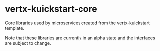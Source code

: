# vertx-kuickstart-core

Core libraries used by microservices created from the vertx-kuickstart template.

Note that these libraries are currently in an alpha state and the interfaces are subject to change.
